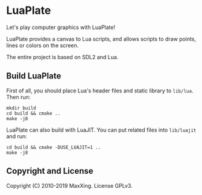 # LuaPlate

Let's play computer graphics with LuaPlate!

LuaPlate provides a canvas to Lua scripts, and allows scripts to draw points, lines or colors on the screen.

The entire project is based on SDL2 and Lua.

## Build LuaPlate

First of all, you should place Lua's header files and static library to `lib/lua`. Then run:

```
mkdir build
cd build && cmake ..
make -j8
```

LuaPlate can also build with LuaJIT. You can put related files into `lib/luajit` and run:

```
cd build && cmake -DUSE_LUAJIT=1 ..
make -j8
```

## Copyright and License

Copyright (C) 2010-2019 MaxXing. License GPLv3.
